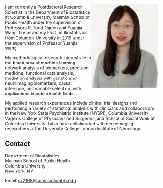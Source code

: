 <img align="right" src="assets/img/bio-photo.jpg" width="220" height="275"> I am currently a Postdoctoral Research Scientist in the Department of Biostatistics at Columbia University, Mailman School of Public Health under the supervision of Professors R. Todd Ogden and Yuanjia Wang. I received my Ph.D. in Biostatistics from Columbia University in 2019 under the supervision of Professor Yuanjia Wang.

My methodological research interests lie in the broad area of machine learning, network analysis of biomarkers, precision medicine, functional data analysis, mediation analysis with genetic and neuroimaging biomarkers, causal inference, and variable selection, with applications to public health fields. 

My applied research experiences include clinical trial designs and performing a variety of statistical analysis with clinicians and collaborators in the New York State Psychiatric Institute (NYSPI), Columbia University Vagelos College of Physicians and Surgeons, and School of Social Work at Columbia University. I also have collaborated with neuroimaging researchers at the University College London Institute of Neurology. 

## Contact
Department of Biostatistics<br/> 
Mailman School of Public Health<br/> 
Columbia University<br/> 
New York, NY

Email: sx2168@cumc.columbia.edu
